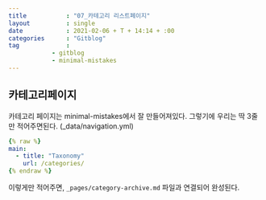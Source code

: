 ```yaml
---
title           : "07_카테고리 리스트페이지"
layout          : single
date            : 2021-02-06 + T + 14:14 + :00
categories      : "Gitblog"
tag             :
            - gitblog
            - minimal-mistakes
---
```

  
## 카테고리페이지
  
카테고리 페이지는 minimal-mistakes에서 잘 만들어져있다.
그렇기에 우리는 딱 3줄만 적어주면된다.
(_data/navigation.yml)

```yml
{% raw %}
main:
  - title: "Taxonomy"
    url: /categories/
{% endraw %}
```
  
이렇게만 적어주면, ```_pages/category-archive.md``` 파일과 연결되어 완성된다.
  